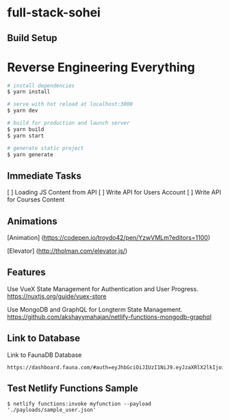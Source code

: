 # full-stack-sohei

## Build Setup
# Reverse Engineering Everything

```bash
# install dependencies
$ yarn install

# serve with hot reload at localhost:3000
$ yarn dev

# build for production and launch server
$ yarn build
$ yarn start

# generate static project
$ yarn generate
```

## Immediate Tasks
[ ] Loading JS Content from API
[ ] Write API for Users Account
[ ] Write API for Courses Content

## Animations
[Animation]
(https://codepen.io/troydo42/pen/YzwVMLm?editors=1100)

[Elevator]
(http://tholman.com/elevator.js/)

## Features
Use VueX State Management for Authentication and User Progress.
https://nuxtjs.org/guide/vuex-store

Use MongoDB and GraphQL for Longterm State Management. 
https://github.com/akshayymahajan/netlify-functions-mongodb-graphql 

## Link to Database
Link to FaunaDB Database
```
https://dashboard.fauna.com/#auth=eyJhbGciOiJIUzI1NiJ9.eyJzaXRlX2lkIjoiYTQ3NTFhNWItMDZkZi00MzJiLTllNTEtOTY5YmIwOTY3MjJhIiwiYWNjb3VudF9pZCI6IjViNDgzZWZlYzk2NTkyNzA0YWUxYjljMiIsInJlbW90ZV9pZCI6ImE0NzUxYTViLTA2ZGYtNDMyYi05ZTUxLTk2OWJiMDk2NzIyYSJ9.YqooUS81YNDLaNh3esNoC9yxf48g6fTUY0HoyGvKmTM
```

## Test Netlify Functions Sample
```
$ netlify functions:invoke myfunction --payload './payloads/sample_user.json'
```